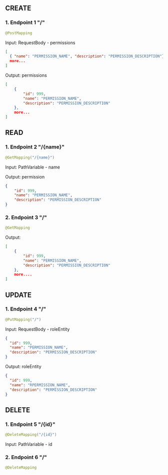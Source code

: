 ## CREATE

### 1. Endpoint 1 "/"

```java
@PostMapping
```
Input: RequestBody - permissions
```json
[
  { "name": "PERMISSION_NAME", "description": "PERMISSION_DESCRIPTION"},
  more...
]
```
Output: permissions
```json
[
    {
        "id": 999,
        "name": "PERMISSION_NAME",
        "description": "PERMISSION_DESCRIPTION"
    },
    more...
]
```

## READ

### 1. Endpoint 2 "/{name}"
```java
@GetMapping("/{name}") 
```
Input: PathVariable - name

Output: permission
```json
{
    "id": 999,
    "name": "PERMISSION_NAME",
    "description": "PERMISSION_DESCRIPTION"
}
```

### 2. Endpoint 3 "/"
```java
@GetMapping
```
Output:
```json
[
    {
        "id": 999,
        "name": "PERMISSION_NAME",
        "description": "PERMISSION_DESCRIPTION"
    },
    more....
]
```

## UPDATE

### 1. Endpoint 4 "/"

```java
@PutMapping("/")
```
Input: RequestBody - roleEntity
```json
{
  "id": 999,
  "name": "PERMISSION_NAME",
  "description": "PERMISSION_DESCRIPTION"
}
```
Output: roleEntity
```json
{
  "id": 999,
  "name": "RPERMISSION_NAME",
  "description": "PERMISSION_DESCRIPTION"
}
```

## DELETE

### 1. Endpoint 5 "/{id}"
```java
@DeleteMapping("/{id}") 
```
Input: PathVariable - id

### 2. Endpoint 6 "/"
```java
@DeleteMapping
```

